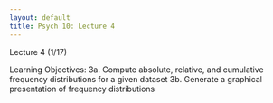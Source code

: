 ```yaml
---
layout: default
title: Psych 10: Lecture 4
---
```

Lecture 4 (1/17)

Learning Objectives:
3a. Compute absolute, relative, and cumulative frequency distributions for a given dataset
3b. Generate a graphical presentation of frequency distributions

